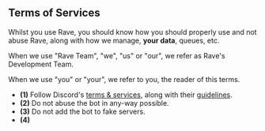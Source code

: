 ## Terms of Services

Whilst you use Rave, you should know how you should properly use and not abuse Rave, along with how we manage, **your data**, queues, etc.

When we use "Rave Team", "we", "us" or "our", we refer as Rave's Development Team.

When we use "you" or "your", we refer to you, the reader of this terms.

- **(1)** Follow Discord's [terms & services](https://discord.com/terms), along with their [guidelines](https://discord.com/guidelines).
- **(2)** Do not abuse the bot in any-way possible.
- **(3)** Do not add the bot to fake servers.
- **(4)** 
